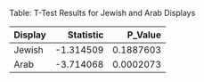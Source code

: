 Table: T-Test Results for Jewish and Arab Displays

|Display | Statistic|   P_Value|
|:-------|---------:|---------:|
|Jewish  | -1.314509| 0.1887603|
|Arab    | -3.714068| 0.0002073|
